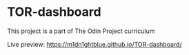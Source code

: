 # TOR-dashboard

This project is a part of The Odin Project curriculum

Live preview: https://m1dn1ghtblue.github.io/TOR-dashboard/
